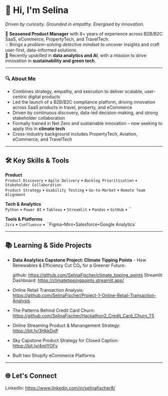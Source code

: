 # 👋 Hi, I'm Selina  
*Driven by curiosity. Grounded in empathy. Energised by innovation.*

🚀 **Seasoned Product Manager** with 8+ years of experience across B2B/B2C SaaS, eCommerce, PropertyTech, and TravelTech.  
💡 Brings a *problem-solving detective mindset* to uncover insights and craft user-first, data-informed solutions.  
🌱 Recently upskilled in **data analytics and AI**, with a mission to drive innovation in **sustainability and green tech**.

---

### 🔍 About Me  
- Combines strategy, empathy, and execution to deliver scalable, user-centric digital products  
- Led the launch of a B2B/B2C compliance platform, driving innovation across SaaS products in travel, property, and eCommerce  
- Driven by continuous discovery, data-led decision-making, and strong stakeholder collaboration  
- Formally trained in Net Zero and sustainable innovation – now seeking to apply this in **climate tech**
- Cross-industry background includes PropertyTech, Aviation, eCommerce, and TravelTech

---

## 🛠️ Key Skills & Tools

**Product**  
`Product Discovery` • `Agile Delivery` • `Backlog Prioritisation` • `Stakeholder Collaboration`  
`Product Strategy` • `Usability Testing` • `Go-to-Market` • `Remote Team Alignment`

**Tech & Analytics**  
`Python` • `Power BI` • `Tableau` • `Streamlit` • `Pandas` • `GitHub` • ``

**Tools & Platforms**  
`Jira` • `Confluence` • ``Figma` • `Miro` • `Salesforce` • `Google Analytics`

---

## 📚 Learning & Side Projects

- **Data Analytics Capstone Project: Climate Tipping Points** - How Renewables & Efficiency Cut CO₂ for a Greener Future:
  
  github: https://github.com/SelinaFischer/climate_tipping_points
  Streamlit Dashboard: https://climatetippingpoints.streamlit.app/
- Online Retail Transaction Analysis:  https://github.com/SelinaFischer/Project-1-Online-Retail-Transaction-Analysis
- The Patterns Behind Credit Card Churn: https://github.com/SelinaFischer/Hackathon2_Credit_Card_Churn_T5
- Online Streaming Product & Manangement Strategy: https://bit.ly/3HkkDoP
- Sky Capstone Product Strategy for Closed Caption: https://bit.ly/4mlYOFv
- Built two Shopify eCommerce Platforms 

---

## 🌐 Let's Connect

LinkedIn: https://www.linkedin.com/in/selinafischer8/










